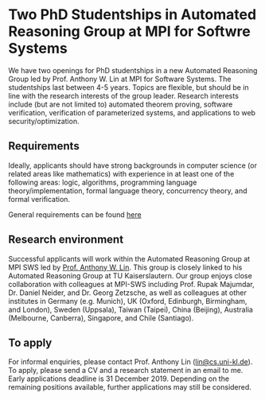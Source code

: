 # Two PhD Studentships in Automated Reasoning Group at MPI for Softwre Systems

We have two openings for PhD studentships in a new Automated Reasoning Group 
led by Prof. Anthony W. Lin at MPI for Software Systems. The studentships last 
between 4-5 years. Topics are flexible, but should be in line with the research
interests of the group leader. Research interests include (but are
not limited to) automated theorem proving, software verification, verification
of parameterized systems, and applications to web security/optimization.

## Requirements
Ideally, applicants should have strong backgrounds in computer science (or
related areas like mathematics) with experience in at least one of the following
areas: logic, algorithms, programming language theory/implementation, formal
language theory, concurrency theory, and formal verification.

General requirements can be found [here](https://www.mpi-sws.org/graduate-studies/)

## Research environment
Successful applicants will work within the Automated
Reasoning Group at MPI SWS led by [Prof. Anthony W. Lin](https://anthonywlin.github.io/). This group is closely linked to his Automated
Reasoning Group at TU Kaiserslautern. Our group enjoys close collaboration
with colleagues at MPI-SWS including Prof. Rupak Majumdar, Dr. Daniel Neider, 
and Dr.  Georg Zetzsche, as well as colleagues at other institutes in Germany
(e.g. Munich), UK (Oxford, Edinburgh, Birmingham, and London), Sweden (Uppsala),
Taiwan (Taipei), China (Beijing), Australia (Melbourne, Canberra), Singapore, 
and Chile (Santiago). 

## To apply
For informal enquiries, please contact Prof. Anthony Lin (lin@cs.uni-kl.de).
To apply, please send a CV and a research statement in an email to me.
Early applications deadline is 31 December 2019. Depending on 
the remaining positions available, further applications may still be considered.
